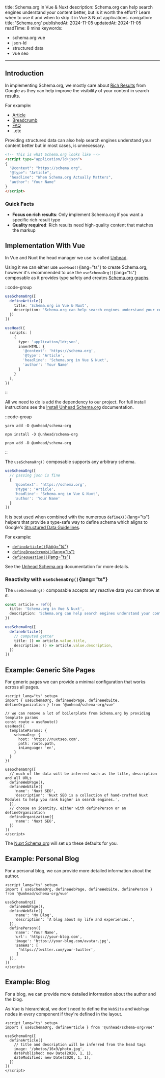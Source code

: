title: Schema.org in Vue & Nuxt
description: Schema.org can help search engines understand your content better, but is it worth the effort? Learn when to use it and when to skip it in Vue & Nuxt applications.
navigation:
title: 'Schema.org'
publishedAt: 2024-11-05
updatedAt: 2024-11-05
readTime: 8 mins
keywords:
- schema.org vue
- json-ld
- structured data
- vue seo
---

## Introduction

In implementing Schema.org, we mostly care about [Rich Results](https://developers.google.com/search/docs/appearance/structured-data/search-gallery) from Google as
they can help improve the visibility of your content in search results.

For example:
- [Article](https://developers.google.com/search/docs/data-types/article)
- [Breadcrumb](https://developers.google.com/search/docs/data-types/breadcrumb)
- [FAQ](https://developers.google.com/search/docs/data-types/faqpage)
- ..etc

Providing structured data can also help search engines understand your content better but in most cases, is unnecessary.

```html
<!-- This is what Schema.org looks like -->
<script type="application/ld+json">
{
  "@context": "https://schema.org",
  "@type": "Article",
  "headline": "When Schema.org Actually Matters",
  "author": "Your Name"
}
</script>
```

### Quick Facts

- **Focus on rich results**: Only implement Schema.org if you want a specific rich result type
- **Quality required**: Rich results need high-quality content that matches the markup

## Implementation With Vue

In Vue and Nuxt the head manager we use is called [Unhead](https://unhead.unjs.io/).

Using it we can either use `useHead()`{lang="ts"} to create Schema.org, however it's recommended to use the `useSchemaOrg()`{lang="ts"} composable as it provides type safety and creates [Schema.org graphs](https://schema.org/docs/data-and-datasets.html).

::code-group

```ts [useSchemaOrg]
useSchemaOrg([
  defineArticle({
    title: 'Schema.org in Vue & Nuxt',
    description: 'Schema.org can help search engines understand your content better, but is it worth the effort? Learn when to use it and when to skip it in Vue & Nuxt applications.',
  })
])
```

```ts [useHead]
useHead({
  scripts: [
    {
      type: 'application/ld+json',
      innerHTML: {
        '@context': 'https://schema.org',
        '@type': 'Article',
        'headline': 'Schema.org in Vue & Nuxt',
        'author': 'Your Name'
      }
    }
  ],
})
```

::

All we need to do is add the dependency to our project. For full install instructions see the [Install Unhead Schema.org](https://unhead.unjs.io/schema-org/getting-started/setup) documentation.

::code-group

```
yarn add -D @unhead/schema-org
```

```
npm install -D @unhead/schema-org
```

```
pnpm add -D @unhead/schema-org

```

::

The `useSchemaOrg()` composable supports any arbitrary schema.

```ts
useSchemaOrg([
  // passing json is fine
  {
    '@context': 'https://schema.org',
    '@type': 'Article',
    'headline': 'Schema.org in Vue & Nuxt',
    'author': 'Your Name'
  }
])
```

It is best used when combined with the numerous `defineX()`{lang="ts"} helpers that provide a type-safe way to define schema
which aligns to Google's [Structured Data Guidelines](https://developers.google.com/search/docs/guides/sd-policies).

For example:
- [`defineArticle()`{lang="ts"}](https://unhead.unjs.io/schema-org/schema/article)
- [`defineBreadcrumb()`{lang="ts"}](https://unhead.unjs.io/schema-org/schema/breadcrumb)
- [`defineQuestion()`{lang="ts"}](https://unhead.unjs.io/schema-org/schema/question)

See the [Unhead Schema.org](https://unhead.unjs.io/schema-org/getting-started/setup) documentation for more details.


### Reactivity with `useSchemaOrg()`{lang="ts"}

The `useSchemaOrg()` composable accepts any reactive data you can throw at it.

```ts
const article = ref({
  title: 'Schema.org in Vue & Nuxt',
  description: 'Schema.org can help search engines understand your content better, but is it worth the effort? Learn when to use it and when to skip it in Vue & Nuxt applications.'
})

useSchemaOrg([
  defineArticle({
    // computed getter
    title: () => article.value.title,
    description: () => article.value.description,
  })
])
```


## Example: Generic Site Pages

For generic pages we can provide a minimal configuration that works across all pages.

```vue [app.vue]
<script lang="ts" setup>
import { useSchemaOrg, defineWebPage, defineWebSite, defineOrganization } from '@unhead/schema-org/vue'

// we can remove a lot of boilerplate from Schema.org by providing template params
const route = useRoute()
useHead({
  templateParams: {
    schemaOrg: {
      host: 'https://nuxtseo.com',
      path: route.path,
      inLanguage: 'en',
    }
  }
})

useSchemaOrg([
  // much of the data will be inferred such as the title, description and all URLs
  defineWebPage(),
  defineWebSite({
    'name': 'Nuxt SEO',
    'description': 'Nuxt SEO is a collection of hand-crafted Nuxt Modules to help you rank higher in search engines.',
  }),
  // choose an identity, either with definePerson or an defineOrganization
  defineOrganization({
    'name': 'Nuxt SEO',
  })
])
</script>
```

The [Nuxt Schema.org](/docs/schema-org/getting-started/introduction) will set up these defaults for you.

## Example: Personal Blog

For a personal blog, we can provide more detailed information about the author.

```vue [app.vue]
<script lang="ts" setup>
import { useSchemaOrg, defineWebPage, defineWebSite, definePerson } from '@unhead/schema-org/vue'

useSchemaOrg([
  defineWebPage(),
  defineWebSite({
    'name': 'My Blog',
    'description': 'A blog about my life and experiences.',
  }),
  definePerson({
    'name': 'Your Name',
    'url': 'https://your-blog.com',
    'image': 'https://your-blog.com/avatar.jpg',
    'sameAs': [
      'https://twitter.com/your-twitter',
     ]
  }),
])
</script>
```

## Example: Blog

For a blog, we can provide more detailed information about the author and the blog.

As Vue is hierarchical, we don't need to define the `WebSite` and `WebPage` nodes in every component if they're defined in the layout.

```vue [blog/[article].vue]
<script lang="ts" setup>
import { useSchemaOrg, defineArticle } from '@unhead/schema-org/vue'

useSchemaOrg([
  defineArticle({
    // title and description will be inferred from the head tags
    image: '/photos/16x9/photo.jpg',
    datePublished: new Date(2020, 1, 1),
    dateModified: new Date(2020, 1, 1),
  })
])
</script>
```

